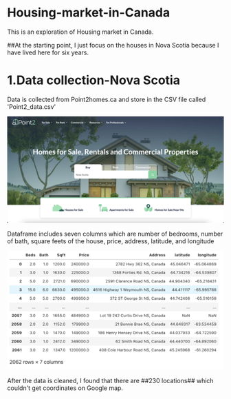# Housing-market-in-Canada
This is an exploration of Housing market in Canada.

##At the starting point, I just focus on the houses in Nova Scotia because I have lived here for six years.

# 1.Data collection-Nova Scotia

Data is collected from Point2homes.ca and store in the CSV file called 'Point2_data.csv'

![Image of point2homes](https://raw.githubusercontent.com/NightmareZYR/Housing-market-in-Canada/main/Screen%20Shot%202021-09-19%20at%208.30.47%20PM.png)

Dataframe includes seven columns which are number of bedrooms, number of bath, square feets of the house, price, address, latitude, and longitude

![Image of dataframe](https://raw.githubusercontent.com/NightmareZYR/Housing-market-in-Canada/main/Screen%20Shot%202021-09-21%20at%202.49.56%20AM.png)

After the data is cleaned, I found that there are ##230 locations## which couldn't get coordinates on Google map.
